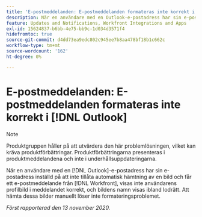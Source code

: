 ```yaml
---
title: 'E-postmeddelanden: E-postmeddelanden formateras inte korrekt i Outlook'
description: När en användare med en Outlook-e-postadress har sin e-postadress inställd på att inte tillåta automatisk hämtning av en bild och får ett e-postmeddelande från  [!DNL Workfront], visas inte användarens profilbild i meddelandet korrekt, där bildens namn ibland visas lodrätt. Att hämta dessa bilder manuellt löser inte formateringsproblemet.
feature: Updates and Notifications, Workfront Integrations and Apps
exl-id: 15624837-b6bb-4e75-bb9c-1d034d3571f4
hidefromtoc: true
source-git-commit: d4dd73ea9edc802c945ee7b8aa478bf18b1c662c
workflow-type: tm+mt
source-wordcount: '162'
ht-degree: 0%

---
```


# E-postmeddelanden: E-postmeddelanden formateras inte korrekt i [!DNL Outlook]

<!--Issue created by request-->

>[!NOTE]
>
>Produktgruppen håller på att utvärdera den här problemlösningen, vilket kan kräva produktförbättringar. Produktförbättringarna presenteras i produktmeddelandena och inte i underhållsuppdateringarna.

När en användare med en [!DNL Outlook]-e-postadress har sin e-postadress inställd på att inte tillåta automatisk hämtning av en bild och får ett e-postmeddelande från [!DNL Workfront], visas inte användarens profilbild i meddelandet korrekt, och bildens namn visas ibland lodrätt. Att hämta dessa bilder manuellt löser inte formateringsproblemet.


_Först rapporterad den 13 november 2020._
